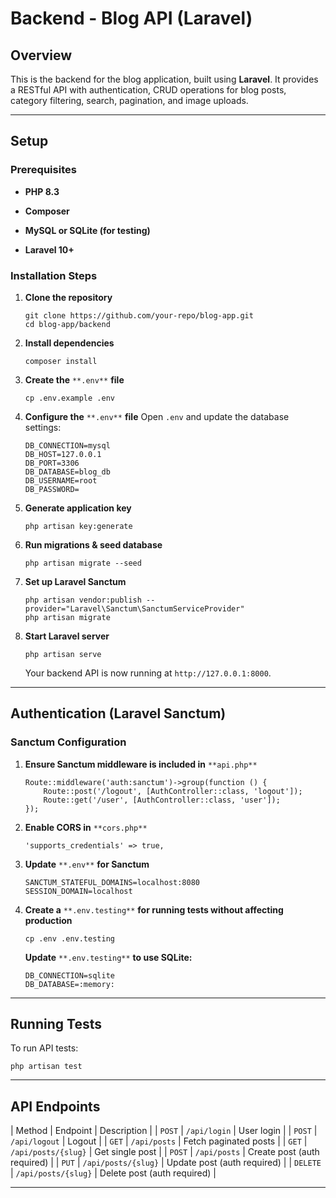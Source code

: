 # Backend - Blog API (Laravel)

## Overview

This is the backend for the blog application, built using **Laravel**. It provides a RESTful API with authentication, CRUD operations for blog posts, category filtering, search, pagination, and image uploads.

---

## Setup

### Prerequisites

-   **PHP 8.3**

-   **Composer**

-   **MySQL or SQLite (for testing)**

-   **Laravel 10+**

### Installation Steps

1.  **Clone the repository**

    ```
    git clone https://github.com/your-repo/blog-app.git
    cd blog-app/backend
    ```

2.  **Install dependencies**

    ```
    composer install
    ```

3.  **Create the** `**.env**` **file**

    ```
    cp .env.example .env
    ```

4.  **Configure the** `**.env**` **file** Open `.env` and update the database settings:

    ```
    DB_CONNECTION=mysql
    DB_HOST=127.0.0.1
    DB_PORT=3306
    DB_DATABASE=blog_db
    DB_USERNAME=root
    DB_PASSWORD=
    ```

5.  **Generate application key**

    ```
    php artisan key:generate
    ```

6.  **Run migrations & seed database**

    ```
    php artisan migrate --seed
    ```

7.  **Set up Laravel Sanctum**

    ```
    php artisan vendor:publish --provider="Laravel\Sanctum\SanctumServiceProvider"
    php artisan migrate
    ```

8.  **Start Laravel server**

    ```
    php artisan serve
    ```

    Your backend API is now running at `http://127.0.0.1:8000`.

---

## Authentication (Laravel Sanctum)

### Sanctum Configuration

1.  **Ensure Sanctum middleware is included in** `**api.php**`

    ```
    Route::middleware('auth:sanctum')->group(function () {
        Route::post('/logout', [AuthController::class, 'logout']);
        Route::get('/user', [AuthController::class, 'user']);
    });
    ```

2.  **Enable CORS in** `**cors.php**`

    ```
    'supports_credentials' => true,
    ```

3.  **Update** `**.env**` **for Sanctum**

    ```
    SANCTUM_STATEFUL_DOMAINS=localhost:8080
    SESSION_DOMAIN=localhost
    ```

4.  **Create a** `**.env.testing**` **for running tests without affecting production**

    ```
    cp .env .env.testing
    ```

    **Update** `**.env.testing**` **to use SQLite:**

    ```
    DB_CONNECTION=sqlite
    DB_DATABASE=:memory:
    ```

---

## Running Tests

To run API tests:

```
php artisan test
```

---

## API Endpoints

| Method | Endpoint | Description |
| `POST` | `/api/login` | User login |
| `POST` | `/api/logout` | Logout |
| `GET` | `/api/posts` | Fetch paginated posts |
| `GET` | `/api/posts/{slug}` | Get single post |
| `POST` | `/api/posts` | Create post (auth required) |
| `PUT` | `/api/posts/{slug}` | Update post (auth required) |
| `DELETE` | `/api/posts/{slug}` | Delete post (auth required) |

---

